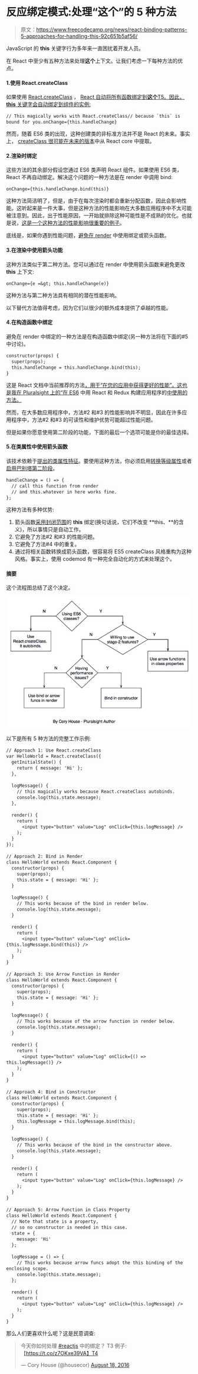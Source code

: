 # 反应绑定模式:处理“这个”的 5 种方法

> 原文：<https://www.freecodecamp.org/news/react-binding-patterns-5-approaches-for-handling-this-92c651b5af56/>

JavaScript 的 **this** 关键字行为多年来一直困扰着开发人员。

在 React 中至少有五种方法来处理**这个**上下文。让我们考虑一下每种方法的优点。

#### 1.使用 React.createClass

如果使用 [React.createClass](https://facebook.github.io/react/docs/top-level-api.html#react.createclass) ， [React 自动将所有函数绑定到**这个**T5。因此， **this** 关键字会自动绑定到组件的实例:](https://facebook.github.io/react/docs/tutorial.html#events)

```
// This magically works with React.createClass// because `this` is bound for you.onChange={this.handleChange}
```

然而，随着 ES6 类的出现，这种创建类的非标准方法并不是 React 的未来。事实上， [createClass 很可能在未来的版本](https://facebook.github.io/react/blog/#other-use-cases)中从 React core 中提取。

#### 2.渲染时绑定

这些方法的其余部分假设您通过 ES6 类声明 React 组件。如果使用 ES6 类，React 不再自动绑定。解决这个问题的一种方法是在 render 中调用 bind:

```
onChange={this.handleChange.bind(this)}
```

这种方法简洁明了，但是，由于在每次渲染时都会重新分配函数，因此会影响性能。这听起来是一件大事，但是这种方法的性能影响在大多数应用程序中不太可能被注意到。因此，出于性能原因，一开始就排除这种可能性是不成熟的优化。也就是说，[这是一个这种方法的性能影响很重要的例子](https://medium.com/@esamatti/react-js-pure-render-performance-anti-pattern-fb88c101332f#.hv3l5i8vb)。

底线是，如果你遇到性能问题，[避免在 render](https://facebook.github.io/react/docs/reusable-components.html#no-autobinding) 中使用绑定或箭头函数。

#### 3.在渲染中使用箭头功能

这种方法类似于第二种方法。您可以通过在 render 中使用箭头函数来避免更改 **this** 上下文:

```
onChange={e =&gt; this.handleChange(e)}
```

这种方法与第二种方法具有相同的潜在性能影响。

以下替代方法值得考虑，因为它们以很少的额外成本提供了卓越的性能。

#### 4.在构造函数中绑定

避免在 render 中绑定的一种方法是在构造函数中绑定(另一种方法将在下面的#5 中讨论)。

```
constructor(props) {
  super(props);
  this.handleChange = this.handleChange.bind(this);
}
```

这是 React 文档中当前推荐的方法[，用于“在您的应用中获得更好的性能”。这也是我在 Pluralsight 上的“在 ES6](https://facebook.github.io/react/docs/reusable-components.html#es6-classes) 中用 React 和 Redux 构建应用程序的[中使用的方法。](https://app.pluralsight.com/courses/react-redux-react-router-es6)

然而，在大多数应用程序中，方法#2 和#3 的性能影响并不明显，因此在许多应用程序中，方法#2 和#3 的可读性和维护优势可能超过性能问题。

但是如果你愿意使用第二阶段的功能，下面的最后一个选项可能是你的最佳选择。

#### 5.在类属性中使用箭头函数

该技术依赖于[提出的类属性特征](https://github.com/jeffmo/es-class-public-fields)。要使用这种方法，你必须启用[转换等级属性](http://babeljs.io/docs/plugins/transform-class-properties)或者[启用巴别塔第二阶段](http://babeljs.io/docs/plugins/preset-stage-2/)。

```
handleChange = () => {
  // call this function from render 
  // and this.whatever in here works fine.
};
```

这种方法有多种优势:

1.  箭头函数[采用封闭范围](https://github.com/getify/You-Dont-Know-JS/blob/master/this%20%26%20object%20prototypes/ch2.md#lexical-this)的 **this** 绑定(换句话说，它们不改变 **this、**的含义)，所以事情只是自动工作。
2.  它避免了方法#2 和#3 的性能问题。
3.  它避免了方法#4 中的重复。
4.  通过将相关函数转换成箭头函数，很容易将 ES5 createClass 风格重构为这种风格。事实上，使用 codemod 有一种完全自动化的方式来处理这个。

#### 摘要

这个流程图总结了这个决定。

![1*YJI4x0i0lJA110oRvjwNBw](img/64964be1b9efd0a1925dc8d1245cd8d4.png)

以下是所有 5 种方法的完整工作示例:

```
// Approach 1: Use React.createClass
var HelloWorld = React.createClass({
  getInitialState() {
    return { message: 'Hi' };
  },

  logMessage() {
    // this magically works because React.createClass autobinds.
    console.log(this.state.message);
  },

  render() {
    return (
      <input type="button" value="Log" onClick={this.logMessage} />
    );
  }
});

// Approach 2: Bind in Render
class HelloWorld extends React.Component {
  constructor(props) {
    super(props);
    this.state = { message: 'Hi' };
  }

  logMessage() {
    // This works because of the bind in render below.
    console.log(this.state.message);
  }

  render() {
    return (
      <input type="button" value="Log" onClick={this.logMessage.bind(this)} />
    );
  }
}

// Approach 3: Use Arrow Function in Render
class HelloWorld extends React.Component {
  constructor(props) {
    super(props);
    this.state = { message: 'Hi' };
  }

  logMessage() {
    // This works because of the arrow function in render below.
    console.log(this.state.message);
  }

  render() {
    return (
      <input type="button" value="Log" onClick={() => this.logMessage()} />
    );
  }
}

// Approach 4: Bind in Constructor
class HelloWorld extends React.Component {
  constructor(props) {
    super(props);
    this.state = { message: 'Hi' };
    this.logMessage = this.logMessage.bind(this);
  }

  logMessage() {
    // This works because of the bind in the constructor above.
    console.log(this.state.message);
  }

  render() {
    return (
      <input type="button" value="Log" onClick={this.logMessage} />
    );
  }
}

// Approach 5: Arrow Function in Class Property
class HelloWorld extends React.Component {
  // Note that state is a property,
  // so no constructor is needed in this case.
  state = {
    message: 'Hi'
  };

  logMessage = () => {
    // This works because arrow funcs adopt the this binding of the enclosing scope.
    console.log(this.state.message);
  };

  render() {
    return (
      <input type="button" value="Log" onClick={this.logMessage} />
    );
  }
}
```

那么人们更喜欢什么呢？这是民意调查:

> 今天你如何处理 [#reactjs](https://twitter.com/hashtag/reactjs?src=hash&ref_src=twsrc%5Etfw) 中的绑定？
> T3 例子:【https://t.co/z7OKxe39VA】T4
> 
> — Cory House (@housecor) [August 18, 2016](https://twitter.com/housecor/status/766257218312282113?ref_src=twsrc%5Etfw)